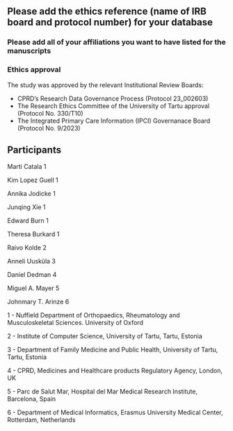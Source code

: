 ## Please add the ethics reference (name of IRB board and protocol number) for your database

### Please add all of your affiliations you want to have listed for the manuscripts

### Ethics approval
The study was approved by the relevant Institutional Review Boards: 
- CPRD’s Research Data Governance Process (Protocol 23_002603)
- The Research Ethics Committee of the University of Tartu approval (Protocol No. 330/T10)
- The Integrated Primary Care Information (IPCI) Governanace Board (Protocol No. 9/2023)

## Participants

Marti Catala 1

Kim Lopez Guell 1

Annika Jodicke 1

Junqing Xie 1

Edward Burn 1

Theresa Burkard 1

Raivo Kolde 2

Anneli Uusküla 3

Daniel Dedman 4

Miguel A. Mayer 5

Johnmary T. Arinze 6

1 - Nuffield Department of Orthopaedics, Rheumatology and Musculoskeletal Sciences. University of Oxford

2 - Institute of Computer Science, University of Tartu, Tartu, Estonia

3 - Department of Family Medicine and Public Health, University of Tartu, Tartu, Estonia

4 - CPRD, Medicines and Healthcare products Regulatory Agency, London, UK

5 - Parc de Salut Mar, Hospital del Mar Medical Research Institute, Barcelona, Spain 

6 - Department of Medical Informatics, Erasmus University Medical Center, Rotterdam, Netherlands




